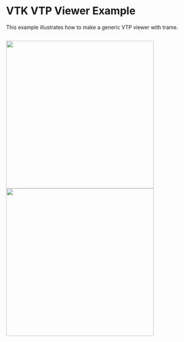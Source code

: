# VTK VTP Viewer Example

This example illustrates how to make a generic VTP viewer with trame.

<p style="float: left;">
  <img src="../../../../../docs/content/examples/VTPViewer-earth.jpg" width="400">
  <img src="../../../../../docs/content/examples/VTPViewer-singlepin.jpg" width="400">
</p>



